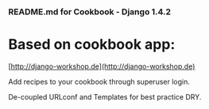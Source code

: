 ### README.md for Cookbook - Django 1.4.2
# Based on cookbook app: 

[http://django-workshop.de](http://django-workshop.de)


Add recipes to your cookbook through superuser login.


De-coupled URLconf and Templates for best practice DRY.
